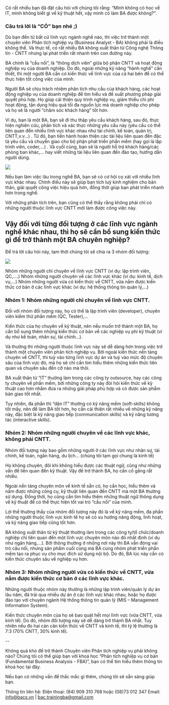 Có rất nhiều bạn đã đặt câu hỏi với chúng tôi rằng: “Mình không có học về IT, mình không biết gì về kỹ thuật hết, vậy mình có làm BA được không?”.

### Câu trả lời là “CÓ” bạn nhé ;)

Dù bạn đến từ bất cứ lĩnh vực ngành nghề nào, thì việc trở thành một chuyên viên Phân tích nghiệp vụ (Business Analyst - BA) không phải là điều không thể. Và thực tế, có rất nhiều BA không xuất thân từ Công nghệ Thông tin - CNTT nhưng lại phát triển rất nhanh trên con đường này.

BA chính là “cầu nối”, là “thông dịch viên” giữa bộ phận CNTT và hoạt động nghiệp vụ của doanh nghiệp. Do đó, ngoài những kỹ năng “hành nghề” cần thiết, thì một người BA cần có kiến thức về lĩnh vực của cả hai bên để có thể thực hiện tốt công việc của mình.

Người BA sẽ chịu trách nhiệm phân tích nhu cầu của khách hàng, các hoạt động nghiệp vụ của doanh nghiệp để tìm hiểu và đề xuất phương pháp giải quyết phù hợp. Họ giúp cải thiện quy trình nghiệp vụ, giảm thiểu chi phí hoạt động, tận dụng hiệu quả tối đa nguồn lực mà doanh nghiệp cho phép và họ sẽ là người “chăm sóc khách hàng” tốt hơn.

Ví dụ, bạn là một BA, bạn sẽ đi thu thập yêu cầu khách hàng, sau đó, thực hiện nghiên cứu, phân tích và xác thực những yêu cầu này (yêu cầu có thể liên quan đến nhiều lĩnh vực khác nhau như tài chính, kế toán, quản trị, CNTT,v.v…) . Từ đó, bạn tiến hành hoàn thiện các tài liệu liên quan đến đặc tả yêu cầu và chuyển giao cho bộ phận phát triển phần mềm (hay gọi là lập trình viên, coder,…) . Và cuối cùng, bạn sẽ là người hỗ trợ khách hàng/các phòng ban khác,… hay viết những tài liệu liên quan đến đào tạo, hướng dẫn người dùng.

![](https://images.viblo.asia/3096b955-408c-4c26-a264-504b39cd9f36.jpeg)

Nếu bạn làm việc lâu trong nghề BA, bạn sẽ có cơ hội cọ xát với nhiều lĩnh vực khác nhau. Chính điều này sẽ giúp bạn tích luỹ kinh nghiệm cho bản thân, giải quyết công việc hiệu quả hơn, đồng thời giúp bạn phát triển nhanh hơn trong nghề.

Với những phân tích trên, bạn cũng có thể thấy rằng không phải chỉ có những người thuộc lĩnh vực CNTT mới làm được công việc này. 

## Vậy đối với từng đối tượng ở các lĩnh vực ngành nghề khác nhau, thì họ sẽ cần bổ sung kiến thức gì để trở thành một BA chuyên nghiệp?

Để trả lời câu hỏi này, tạm thời chúng tôi sẽ chia ra 3 nhóm đối tượng:

![](https://images.viblo.asia/8757565a-b66c-4e3f-8351-52d2855288c0.png)

Nhóm những người chỉ chuyên về lĩnh vực CNTT (ví dụ: lập trình viên, QC,....)
Nhóm những người chuyên về các lĩnh vực khác (ví dụ: kinh tế, dịch vụ,...)
Nhóm những người vừa có kiến thức về CNTT, vừa nắm được kiến thức cơ bản ở các lĩnh vực khác (ví dụ: hệ thống thông tin quản lý,…)

### Nhóm 1: Nhóm những người chỉ chuyên về lĩnh vực CNTT.

Đối với nhóm đối tượng này, họ có thể là lập trình viên (developer), chuyên viên kiểm thử phần mềm (QC, Tester),…

Kiến thức của họ chuyên về kỹ thuật, nên nếu muốn trở thành một BA, họ cần bổ sung thêm những kiến thức cơ bản về các nghiệp vụ phi kỹ thuật (ví dụ như kế toán, nhân sự, tài chính…).

Và thường thì những người thuộc lĩnh vực này sẽ dễ dàng hơn trong việc trở thành một chuyên viên phân tích nghiệp vụ. Bởi ngoài kiến thức nền tảng chuyên về CNTT, thì tuỳ vào từng lĩnh vực dự án và tuỳ vào mức độ chuyên sâu của lĩnh vực đó, mà họ sẽ chỉ cần tìm hiểu thêm những kiến thức liên quan và chuyên sâu đến cỡ nào mà thôi.

BA xuất thân từ “IT” thường làm trong các công ty outsource, hay các công ty chuyên về phần mềm, bởi những công ty này đòi hỏi kiến thức về kỹ thuật cao hơn nhằm đưa ra những giải pháp phù hợp và có được sản phẩm bàn giao tốt nhất.

Tuy nhiên, đa phần thì “dân IT” thường có kỹ năng mềm (soft-skills) không tốt mấy, nên để làm BA tốt hơn, họ cần cải thiện rất nhiều về những kỹ năng này, đặc biệt là kỹ năng giao tiếp (communication skills) và kỹ năng tương tác (interactive skills).

### Nhóm 2: Nhóm những người chuyên về các lĩnh vực khác, không phải CNTT.

Nhóm đối tượng này bao gồm những người ở các lĩnh vực như nhân sự, tài chính, kế toán, ngân hàng, du lịch… (chúng tôi tạm gọi chung là kinh tế)

Họ không chuyên, đôi khi không hiểu được các thuật ngữ, cũng như những vấn đề liên quan đến kỹ thuật. Vậy để trở thành BA, họ cần cố gắng rất nhiều.

Ngoài nền tảng chuyên môn về kinh tế sẵn có, họ cần học, hiểu thêm và nắm được những công cụ, kỹ thuật liên quan đến CNTT mà một BA thường sử dụng. Đồng thời, họ cũng cần tìm hiểu thêm những thuật ngữ thông dụng về kỹ thuật để có thể thực hiện tốt vai trò “cầu nối” của mình.

Lợi thế thường thấy của nhóm đối tượng này đó là về kỹ năng mềm, đa phần những người thuộc lĩnh vực kinh tế họ sẽ có xu hướng năng động, linh hoạt, và kỹ năng giao tiếp cũng tốt hơn.

BA không xuất thân từ kỹ thuật thường làm trong các công ty/tổ chức/doanh nghiệp chỉ liên quan đến một lĩnh vực chuyên môn nào đó nhất định (ví dụ như ngân hàng,…). Bởi thông thường ở những nơi này thì BA vẫn đóng vai trò cầu nối, nhưng sản phẩm cuối cùng mà BA cùng nhóm phát triển phần mềm tạo ra phục vụ cho mục đích sử dụng nội bộ. Do đó, BA lúc này cần có kiến thức chuyên sâu về nghiệp vụ hơn.

### Nhóm 3: Nhóm những người vừa có kiến thức về CNTT, vừa nắm được kiến thức cơ bản ở các lĩnh vực khác.

Những người thuộc nhóm này thường là những lập trình viên/quản lý dự án lâu năm, đã trải qua nhiều dự án ở các lĩnh vực khác nhau, hoặc họ được đào tạo với chuyên ngành Hệ thống thông tin quản lý (MIS – Management Information System).

Kiến thức chuyên môn của họ sẽ bao quát hết mọi lĩnh vực (vừa CNTT, vừa kinh tế). Do đó, nhóm đối tượng này sẽ dễ dàng trở thành BA nhất. Tuy nhiên nếu đo hai cán cân kiến thức về CNTT và kinh tế, thì tỷ lệ thường là 7:3 (70% CNTT, 30% kinh tế).

--

Không quá khó để trở thành Chuyên viên Phân tích nghiệp vụ phải không nào? Chúng tôi có thể giúp bạn với khoá học “Phân tích nghiệp vụ cơ bản (Fundamental Business Analysis - FBA)”, bạn có thể tìm hiểu thêm thông tin khoá học tại đây.

Nếu bạn có những vấn đề thắc mắc gì thêm, chúng tôi sẽ sẵn sàng giúp bạn.

Thông tin liên hệ:
Điện thoại: (84) 909 310 768 hoặc (08)73 012 347
Email: info@bacs.vn | bac.trainingba@gmail.com